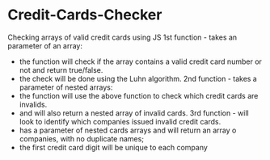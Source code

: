 # Credit-Cards-Checker
Checking arrays of valid credit cards using JS 
1st function - takes an parameter of an array:
  - the function will check if the array contains a valid credit card number or not and return true/false.
  - the check will be done using the Luhn algorithm.
2nd function - takes a parameter of nested arrays:
  - the function will use the above function to check which credit cards are invalids.
  - and will also return a nested array of invalid cards.
3rd function - will look to identify which companies issued invalid credit cards.
  - has a parameter of nested cards arrays and will return an array o companies, with no duplicate names;
  - the first credit card digit will be unique to each company
